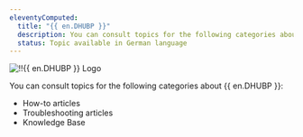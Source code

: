 ```yaml
---
eleventyComputed:
  title: "{{ en.DHUBP }}"
  description: You can consult topics for the following categories about {{ en.DHUBP }}':' How-to articles, Troubleshooting articles, and Knowledge Base.
  status: Topic available in German language
---
```

![!!{{ en.DHUBP }} Logo](https://webdevolutions.blob.core.windows.net/images/projects/devolutions-hub-personal/devolutions-hub-personal-color-shadow.svg)

You can consult topics for the following categories about {{ en.DHUBP }}:

* How-to articles
* Troubleshooting articles
* Knowledge Base
